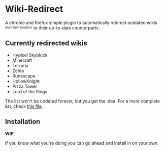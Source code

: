 
# Wiki-Redirect

A chrome and firefox simple plugin to automatically redirect outdated wikis <sup><sub>(*hum hum fandom*)</sub></sup> to their up-to-date counterparts.

## Currently redirected wikis

- Hypixel Skyblock
- Minecraft
- Terraria
- Zelda
- Runescape
- HollowKnight
- Pizza Tower
- Lord of the Rings

The list won't be updated forever, but you get the idea.
For a more complete list, check [this file](https://github.com/Frexom/Wiki-Redirect/blob/master/data/alternatives.json).
## Installation

**WIP**

If you know what you're doing you can go ahead and install in on your own.
    
